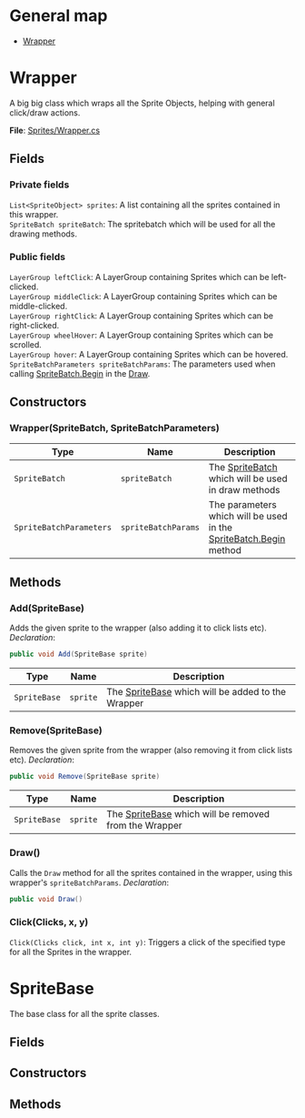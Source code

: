 # General map
- [Wrapper](#Wrapper)

# Wrapper
A big big class which wraps all the Sprite Objects, helping with general click/draw actions.

**File**: [Sprites/Wrapper.cs](Sprites/Wrapper.cs)
## Fields
### Private fields
`List<SpriteObject> sprites`: A list containing all the sprites contained in this wrapper.  
`SpriteBatch spriteBatch`: The spritebatch which will be used for all the drawing methods.
### Public fields
`LayerGroup leftClick`: A LayerGroup containing Sprites which can be left-clicked.  
`LayerGroup middleClick`: A LayerGroup containing Sprites which can be middle-clicked.  
`LayerGroup rightClick`: A LayerGroup containing Sprites which can be right-clicked.  
`LayerGroup wheelHover`: A LayerGroup containing Sprites which can be scrolled.  
`LayerGroup hover`: A LayerGroup containing Sprites which can be hovered.  
`SpriteBatchParameters spriteBatchParams`: The parameters used when calling [SpriteBatch.Begin](https://docs.monogame.net/api/Microsoft.Xna.Framework.Graphics.SpriteBatch.html) in the [Draw](#Draw).
## Constructors
### Wrapper(SpriteBatch, SpriteBatchParameters)

| Type                    | Name                | Description                                                                                                                                          |
| ----------------------- | ------------------- | ---------------------------------------------------------------------------------------------------------------------------------------------------- |
| `SpriteBatch`           | `spriteBatch`       | The [SpriteBatch](https://docs.monogame.net/api/Microsoft.Xna.Framework.Graphics.SpriteBatch.html) which will be used in draw methods                |
| `SpriteBatchParameters` | `spriteBatchParams` | The parameters which will be used in the [SpriteBatch.Begin](https://docs.monogame.net/api/Microsoft.Xna.Framework.Graphics.SpriteBatch.html) method | 

## Methods
### Add(SpriteBase)
Adds the given sprite to the wrapper (also adding it to click lists etc).
*Declaration*:
```cs
public void Add(SpriteBase sprite)
```

| Type         | Name     | Description                                                      |
| ------------ | -------- | ---------------------------------------------------------------- |
| `SpriteBase` | `sprite` | The [SpriteBase](#SpriteBase) which will be added to the Wrapper | 

### Remove(SpriteBase)
Removes the given sprite from the wrapper (also removing it from click lists etc).
*Declaration*:
```cs
public void Remove(SpriteBase sprite)
```

| Type         | Name     | Description                                                          |
| ------------ | -------- | -------------------------------------------------------------------- |
| `SpriteBase` | `sprite` | The [SpriteBase](#SpriteBase) which will be removed from the Wrapper | 


### Draw()
Calls the `Draw` method for all the sprites contained in the wrapper, using this wrapper's `spriteBatchParams`.
*Declaration*:
```cs
public void Draw()
```


### Click(Clicks, x, y)
`Click(Clicks click, int x, int y)`: Triggers a click of the specified type for all the Sprites in the wrapper.

# SpriteBase
The base class for all the sprite classes.
## Fields
## Constructors
## Methods
